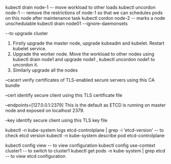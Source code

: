 kubectl drain node-1 -- move workload to other loads
kubectl uncordon node-1 -- remove the restrictions of node-1 so that we can schedules pods on this node after maintenance task
kubectl cordon node-2 -- marks a node unschedulable
kubectl drain node01 --ignore-daemonsets


--to upgrade cluster 
1. Firstly upgrade the master node, upgrade kubeadm and kubelet. Restart kubelet service.
2. Upgrade the worker node. Move the workload to other nodes using kubectl drain node1 and upgrade node1 , kubectl uncordon node1 to uncordon it. 
3. Similarly upgrade all the nodes



–cacert               verify certificates of TLS-enabled secure servers using this CA bundle

–cert                  identify secure client using this TLS certificate file

–endpoints=[127.0.0.1:2379] This is the default as ETCD is running on master node and exposed on localhost 2379.

–key                 identify secure client using this TLS key file


kubectl -n kube-system logs etcd-controlplane | grep -i 'etcd-version' -- to check etcd version
kubectl -n kube-system describe pod etcd-controlplane

kubectl config view -- to view configuration
kubectl config use-context cluster1 -- to switch to cluster1
kubectl get pods -n kube-system | grep etcd -- to view etcd configuration
